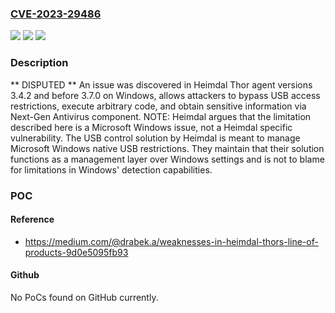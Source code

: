 ### [CVE-2023-29486](https://cve.mitre.org/cgi-bin/cvename.cgi?name=CVE-2023-29486)
![](https://img.shields.io/static/v1?label=Product&message=n%2Fa&color=blue)
![](https://img.shields.io/static/v1?label=Version&message=n%2Fa&color=blue)
![](https://img.shields.io/static/v1?label=Vulnerability&message=n%2Fa&color=brighgreen)

### Description

** DISPUTED ** An issue was discovered in Heimdal Thor agent versions 3.4.2 and before 3.7.0 on Windows, allows attackers to bypass USB access restrictions, execute arbitrary code, and obtain sensitive information via Next-Gen Antivirus component. NOTE: Heimdal argues that the limitation described here is a Microsoft Windows issue, not a Heimdal specific vulnerability. The USB control solution by Heimdal is meant to manage Microsoft Windows native USB restrictions. They maintain that their solution functions as a management layer over Windows settings and is not to blame for limitations in Windows' detection capabilities.

### POC

#### Reference
- https://medium.com/@drabek.a/weaknesses-in-heimdal-thors-line-of-products-9d0e5095fb93

#### Github
No PoCs found on GitHub currently.

